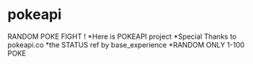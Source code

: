 # pokeapi
RANDOM POKE FIGHT !
*Here is POKEAPI project 
*Special Thanks to pokeapi.co
*the STATUS ref by base_experience
*RANDOM ONLY 1-100 POKE
